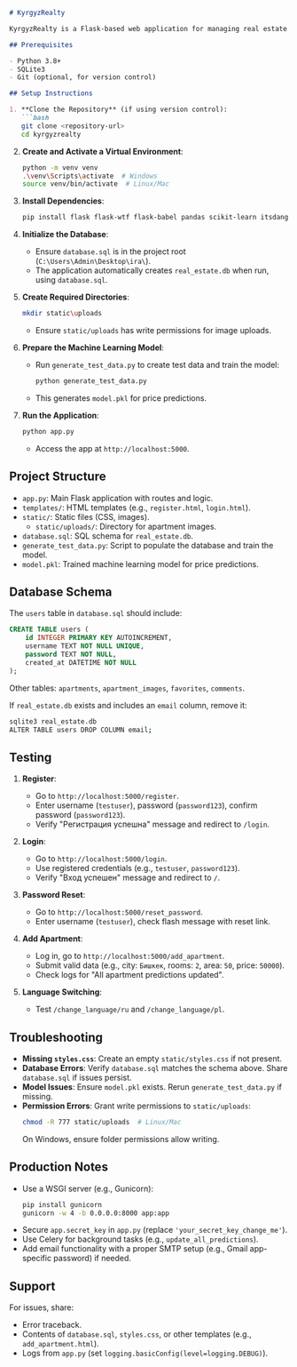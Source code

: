 ```markdown
# KyrgyzRealty

KyrgyzRealty is a Flask-based web application for managing real estate listings in Kyrgyzstan. It supports user registration, login, apartment listing, search, price prediction, and favorites management, with multilingual support (Russian and Polish).

## Prerequisites

- Python 3.8+
- SQLite3
- Git (optional, for version control)

## Setup Instructions

1. **Clone the Repository** (if using version control):
   ```bash
   git clone <repository-url>
   cd kyrgyzrealty
   ```

2. **Create and Activate a Virtual Environment**:
   ```bash
   python -m venv venv
   .\venv\Scripts\activate  # Windows
   source venv/bin/activate  # Linux/Mac
   ```

3. **Install Dependencies**:
   ```bash
   pip install flask flask-wtf flask-babel pandas scikit-learn itsdangerous requests
   ```

4. **Initialize the Database**:
   - Ensure `database.sql` is in the project root (`C:\Users\Admin\Desktop\ira\`).
   - The application automatically creates `real_estate.db` when run, using `database.sql`.

5. **Create Required Directories**:
   ```bash
   mkdir static\uploads
   ```
   - Ensure `static/uploads` has write permissions for image uploads.

6. **Prepare the Machine Learning Model**:
   - Run `generate_test_data.py` to create test data and train the model:
     ```bash
     python generate_test_data.py
     ```
   - This generates `model.pkl` for price predictions.

7. **Run the Application**:
   ```bash
   python app.py
   ```
   - Access the app at `http://localhost:5000`.

## Project Structure

- `app.py`: Main Flask application with routes and logic.
- `templates/`: HTML templates (e.g., `register.html`, `login.html`).
- `static/`: Static files (CSS, images).
  - `static/uploads/`: Directory for apartment images.
- `database.sql`: SQL schema for `real_estate.db`.
- `generate_test_data.py`: Script to populate the database and train the model.
- `model.pkl`: Trained machine learning model for price predictions.

## Database Schema

The `users` table in `database.sql` should include:
```sql
CREATE TABLE users (
    id INTEGER PRIMARY KEY AUTOINCREMENT,
    username TEXT NOT NULL UNIQUE,
    password TEXT NOT NULL,
    created_at DATETIME NOT NULL
);
```
Other tables: `apartments`, `apartment_images`, `favorites`, `comments`.

If `real_estate.db` exists and includes an `email` column, remove it:
```bash
sqlite3 real_estate.db
ALTER TABLE users DROP COLUMN email;
```

## Testing

1. **Register**:
   - Go to `http://localhost:5000/register`.
   - Enter username (`testuser`), password (`password123`), confirm password (`password123`).
   - Verify "Регистрация успешна" message and redirect to `/login`.

2. **Login**:
   - Go to `http://localhost:5000/login`.
   - Use registered credentials (e.g., `testuser`, `password123`).
   - Verify "Вход успешен" message and redirect to `/`.

3. **Password Reset**:
   - Go to `http://localhost:5000/reset_password`.
   - Enter username (`testuser`), check flash message with reset link.

4. **Add Apartment**:
   - Log in, go to `http://localhost:5000/add_apartment`.
   - Submit valid data (e.g., city: `Бишкек`, rooms: `2`, area: `50`, price: `50000`).
   - Check logs for "All apartment predictions updated".

5. **Language Switching**:
   - Test `/change_language/ru` and `/change_language/pl`.

## Troubleshooting

- **Missing `styles.css`**: Create an empty `static/styles.css` if not present.
- **Database Errors**: Verify `database.sql` matches the schema above. Share `database.sql` if issues persist.
- **Model Issues**: Ensure `model.pkl` exists. Rerun `generate_test_data.py` if missing.
- **Permission Errors**: Grant write permissions to `static/uploads`:
  ```bash
  chmod -R 777 static/uploads  # Linux/Mac
  ```
  On Windows, ensure folder permissions allow writing.

## Production Notes

- Use a WSGI server (e.g., Gunicorn):
  ```bash
  pip install gunicorn
  gunicorn -w 4 -b 0.0.0.0:8000 app:app
  ```
- Secure `app.secret_key` in `app.py` (replace `'your_secret_key_change_me'`).
- Use Celery for background tasks (e.g., `update_all_predictions`).
- Add email functionality with a proper SMTP setup (e.g., Gmail app-specific password) if needed.

## Support

For issues, share:
- Error traceback.
- Contents of `database.sql`, `styles.css`, or other templates (e.g., `add_apartment.html`).
- Logs from `app.py` (set `logging.basicConfig(level=logging.DEBUG)`).
```
